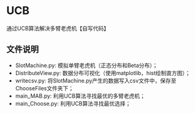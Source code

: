 # UCB
通过UCB算法解决多臂老虎机【自写代码】

## 文件说明
- SlotMachine.py: 模拟单臂老虎机（正态分布和Beta分布）；
- DistributeView.py: 数据分布可视化（使用matplotlib，hist绘制直方图）；
- writecsv.py: 将SlotMachine.py产生的数据写入csv文件中，保存至ChooseFiles文件夹下；
- main_MAB.py: 利用UCB算法寻找最优的多臂老虎机；
- main_Choose.py: 利用UCB算法寻找最优选择；
